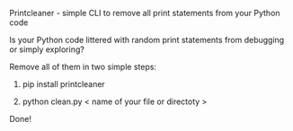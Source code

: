 Printcleaner - simple CLI to remove all print statements from your Python code


Is your Python code littered with random print statements from debugging or simply exploring?

Remove all of them in two simple steps:

1. pip install printcleaner

1. python clean.py < name of your file or directoty >

Done!

